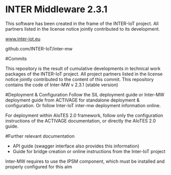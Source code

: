 # INTER Middleware 2.3.1

This software has been created in the frame of the INTER-IoT project. All partners listed in the license notice jointly contributed to its development.

www.inter-iot.eu

github.com/INTER-IoT/inter-mw


#Commits

This repository is the result of cumulative developments in technical work packages of the INTER-IoT project. 
All project partners listed in the license notice jointly contributed to the content of this commit.
This repository contains the code of Inter-MW v 2.3.1 (stable version)
 

#Deployment & Configuration
Follow the SIL deployment guide or Inter-MW deployment guide from ACTIVAGE for standalone deployment & configuration.
Or follow Inter-IoT inter-mw deployment information online.

For deployment within AIoTES 2.0 framework, follow only the configuration instructions of the ACTIVAGE documentation, or directly the AIoTES 2.0 guide.


#Further relevant documentation

- API guide (swagger interface also provides this information)
- Guide for bridge creation  or  online instructions from the Inter-IoT project

Inter-MW requires to use the IPSM component, which must be installed and properly configured for this aim


